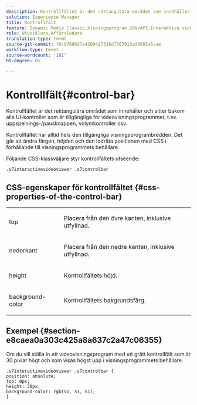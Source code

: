 ```yaml
---
description: Kontrollfältet är det rektangulära området som innehåller och sitter bakom alla UI-kontroller som är tillgängliga för videovisningsprogrammet, t.ex. uppspelnings-/pausknappen, volymkontroller osv.
solution: Experience Manager
title: Kontrollfält
feature: Dynamic Media Classic,Visningsprogram,SDK/API,Interaktiva videoklipp
role: Utvecklare,Affärsledare
translation-type: tm+mt
source-git-commit: f6c97606d7a4209427316d7367013ad9585a5cae
workflow-type: tm+mt
source-wordcount: '181'
ht-degree: 0%

---
```



# Kontrollfält{#control-bar}

Kontrollfältet är det rektangulära området som innehåller och sitter bakom alla UI-kontroller som är tillgängliga för videovisningsprogrammet, t.ex. uppspelnings-/pausknappen, volymkontroller osv.

<!--<a id="section_061E550C1C1D4DB2BD663A898895B38C"></a>-->

Kontrollfältet har alltid hela den tillgängliga visningsprogrambredden. Det går att ändra färgen, höjden och den lodräta positionen med CSS i förhållande till visningsprogrammets behållare.

Följande CSS-klassväljare styr kontrollfältets utseende:

```
.s7interactivevideoviewer .s7controlbar
```

## CSS-egenskaper för kontrollfältet {#css-properties-of-the-control-bar}

<table id="table_C48C56E696304C9BAFEE71BA9EA9A174"> 
 <tbody> 
  <tr> 
   <td colname="col1"> <p> <span class="codeph"> top  </span> </p> </td> 
   <td colname="col2"> <p>Placera från den övre kanten, inklusive utfyllnad. </p> </td> 
  </tr> 
  <tr> 
   <td colname="col1"> <p> <span class="codeph"> nederkant  </span> </p> </td> 
   <td colname="col2"> <p> Placera från den nedre kanten, inklusive utfyllnad. </p> </td> 
  </tr> 
  <tr> 
   <td colname="col1"> <p> <span class="codeph"> height  </span> </p> </td> 
   <td colname="col2"> <p>Kontrollfältets höjd. </p> </td> 
  </tr> 
  <tr> 
   <td colname="col1"> <p> <span class="codeph"> background-color  </span> </p> </td> 
   <td colname="col2"> <p>Kontrollfältets bakgrundsfärg. </p> </td> 
  </tr> 
 </tbody> 
</table>

## Exempel {#section-e8caea0a303c425a8a637c2a47c06355}

Om du vill ställa in ett videovisningsprogram med ett grått kontrollfält som är 30 pixlar högt och som visas högst upp i visningsprogrammets behållare.

```
.s7interactivevideoviewer .s7controlbar {  
position: absolute; 
top: 0px; 
height: 30px; 
background-color: rgb(51, 51, 51); 
}
```


